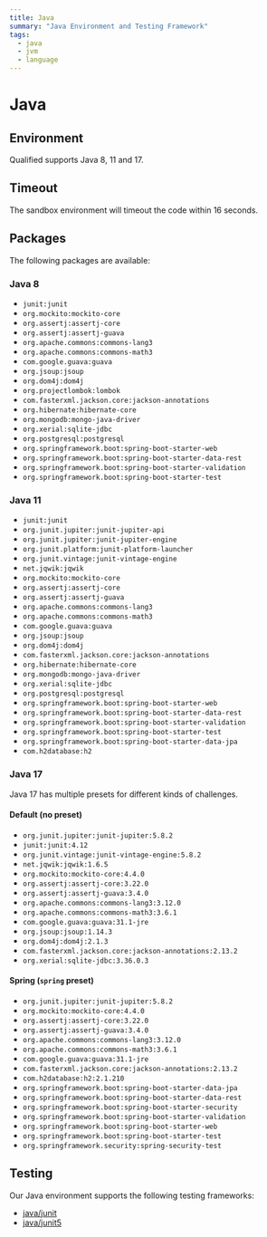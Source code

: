 ```yaml
---
title: Java
summary: "Java Environment and Testing Framework"
tags:
  - java
  - jvm
  - language
---
```


# Java

## Environment

Qualified supports Java 8, 11 and 17.

## Timeout

The sandbox environment will timeout the code within 16 seconds.

## Packages

The following packages are available:

### Java 8

- `junit:junit`
- `org.mockito:mockito-core`
- `org.assertj:assertj-core`
- `org.assertj:assertj-guava`
- `org.apache.commons:commons-lang3`
- `org.apache.commons:commons-math3`
- `com.google.guava:guava`
- `org.jsoup:jsoup`
- `org.dom4j:dom4j`
- `org.projectlombok:lombok`
- `com.fasterxml.jackson.core:jackson-annotations`
- `org.hibernate:hibernate-core`
- `org.mongodb:mongo-java-driver`
- `org.xerial:sqlite-jdbc`
- `org.postgresql:postgresql`
- `org.springframework.boot:spring-boot-starter-web`
- `org.springframework.boot:spring-boot-starter-data-rest`
- `org.springframework.boot:spring-boot-starter-validation`
- `org.springframework.boot:spring-boot-starter-test`


### Java 11

- `junit:junit`
- `org.junit.jupiter:junit-jupiter-api`
- `org.junit.jupiter:junit-jupiter-engine`
- `org.junit.platform:junit-platform-launcher`
- `org.junit.vintage:junit-vintage-engine`
- `net.jqwik:jqwik`
- `org.mockito:mockito-core`
- `org.assertj:assertj-core`
- `org.assertj:assertj-guava`
- `org.apache.commons:commons-lang3`
- `org.apache.commons:commons-math3`
- `com.google.guava:guava`
- `org.jsoup:jsoup`
- `org.dom4j:dom4j`
- `com.fasterxml.jackson.core:jackson-annotations`
- `org.hibernate:hibernate-core`
- `org.mongodb:mongo-java-driver`
- `org.xerial:sqlite-jdbc`
- `org.postgresql:postgresql`
- `org.springframework.boot:spring-boot-starter-web`
- `org.springframework.boot:spring-boot-starter-data-rest`
- `org.springframework.boot:spring-boot-starter-validation`
- `org.springframework.boot:spring-boot-starter-test`
- `org.springframework.boot:spring-boot-starter-data-jpa`
- `com.h2database:h2`


### Java 17

Java 17 has multiple presets for different kinds of challenges.

#### Default (no preset)

- `org.junit.jupiter:junit-jupiter:5.8.2`
- `junit:junit:4.12`
- `org.junit.vintage:junit-vintage-engine:5.8.2`
- `net.jqwik:jqwik:1.6.5`
- `org.mockito:mockito-core:4.4.0`
- `org.assertj:assertj-core:3.22.0`
- `org.assertj:assertj-guava:3.4.0`
- `org.apache.commons:commons-lang3:3.12.0`
- `org.apache.commons:commons-math3:3.6.1`
- `com.google.guava:guava:31.1-jre`
- `org.jsoup:jsoup:1.14.3`
- `org.dom4j:dom4j:2.1.3`
- `com.fasterxml.jackson.core:jackson-annotations:2.13.2`
- `org.xerial:sqlite-jdbc:3.36.0.3`

#### Spring (`spring` preset)

- `org.junit.jupiter:junit-jupiter:5.8.2`
- `org.mockito:mockito-core:4.4.0`
- `org.assertj:assertj-core:3.22.0`
- `org.assertj:assertj-guava:3.4.0`
- `org.apache.commons:commons-lang3:3.12.0`
- `org.apache.commons:commons-math3:3.6.1`
- `com.google.guava:guava:31.1-jre`
- `com.fasterxml.jackson.core:jackson-annotations:2.13.2`
- `com.h2database:h2:2.1.210`
- `org.springframework.boot:spring-boot-starter-data-jpa`
- `org.springframework.boot:spring-boot-starter-data-rest`
- `org.springframework.boot:spring-boot-starter-security`
- `org.springframework.boot:spring-boot-starter-validation`
- `org.springframework.boot:spring-boot-starter-web`
- `org.springframework.boot:spring-boot-starter-test`
- `org.springframework.security:spring-security-test`


## Testing

Our Java environment supports the following testing frameworks:

- [java/junit](/reference/languages/java/junit)
- [java/junit5](/reference/languages/java/junit5)
